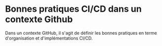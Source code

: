 # Bonnes pratiques CI/CD dans un contexte Github

Dans un contexte GitHub, il s'agit de définir les bonnes pratiques en terme d'organisation et d'implémentations CI/CD.
